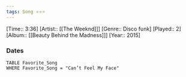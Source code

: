 ```yaml
---
tags: Song ⭐⭐⭐ 
---
```

[Time:: 3:36]
[Artist:: [[The Weeknd]]]
[Genre:: Disco funk]
[Played:: 2]
[Album:: [[Beauty Behind the Madness]]]
[Year:: 2015]
### Dates
````dataview
TABLE Favorite_Song
WHERE Favorite_Song = "Can’t Feel My Face"
````